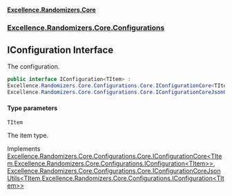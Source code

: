 #### [Excellence.Randomizers.Core](Excellence.Randomizers.md 'Excellence.Randomizers')
### [Excellence.Randomizers.Core.Configurations](Excellence.Randomizers.md#Excellence.Randomizers.Core.Configurations 'Excellence.Randomizers.Core.Configurations')

## IConfiguration<TItem> Interface

The configuration.

```csharp
public interface IConfiguration<TItem> :
Excellence.Randomizers.Core.Configurations.Core.IConfigurationCore<TItem, Excellence.Randomizers.Core.Configurations.IConfiguration<TItem>>,
Excellence.Randomizers.Core.Configurations.Core.IConfigurationCoreJsonUtils<TItem, Excellence.Randomizers.Core.Configurations.IConfiguration<TItem>>
```
#### Type parameters

<a name='Excellence.Randomizers.Core.Configurations.IConfiguration_TItem_.TItem'></a>

`TItem`

The item type.

Implements [Excellence.Randomizers.Core.Configurations.Core.IConfigurationCore&lt;](IConfigurationCore_TItem,TConfiguration_.md 'Excellence.Randomizers.Core.Configurations.Core.IConfigurationCore<TItem,TConfiguration>')[TItem](IConfiguration_TItem_.md#Excellence.Randomizers.Core.Configurations.IConfiguration_TItem_.TItem 'Excellence.Randomizers.Core.Configurations.IConfiguration<TItem>.TItem')[,](IConfigurationCore_TItem,TConfiguration_.md 'Excellence.Randomizers.Core.Configurations.Core.IConfigurationCore<TItem,TConfiguration>')[Excellence.Randomizers.Core.Configurations.IConfiguration&lt;](IConfiguration_TItem_.md 'Excellence.Randomizers.Core.Configurations.IConfiguration<TItem>')[TItem](IConfiguration_TItem_.md#Excellence.Randomizers.Core.Configurations.IConfiguration_TItem_.TItem 'Excellence.Randomizers.Core.Configurations.IConfiguration<TItem>.TItem')[&gt;](IConfiguration_TItem_.md 'Excellence.Randomizers.Core.Configurations.IConfiguration<TItem>')[&gt;](IConfigurationCore_TItem,TConfiguration_.md 'Excellence.Randomizers.Core.Configurations.Core.IConfigurationCore<TItem,TConfiguration>'), [Excellence.Randomizers.Core.Configurations.Core.IConfigurationCoreJsonUtils&lt;](IConfigurationCoreJsonUtils_TItem,TConfiguration_.md 'Excellence.Randomizers.Core.Configurations.Core.IConfigurationCoreJsonUtils<TItem,TConfiguration>')[TItem](IConfiguration_TItem_.md#Excellence.Randomizers.Core.Configurations.IConfiguration_TItem_.TItem 'Excellence.Randomizers.Core.Configurations.IConfiguration<TItem>.TItem')[,](IConfigurationCoreJsonUtils_TItem,TConfiguration_.md 'Excellence.Randomizers.Core.Configurations.Core.IConfigurationCoreJsonUtils<TItem,TConfiguration>')[Excellence.Randomizers.Core.Configurations.IConfiguration&lt;](IConfiguration_TItem_.md 'Excellence.Randomizers.Core.Configurations.IConfiguration<TItem>')[TItem](IConfiguration_TItem_.md#Excellence.Randomizers.Core.Configurations.IConfiguration_TItem_.TItem 'Excellence.Randomizers.Core.Configurations.IConfiguration<TItem>.TItem')[&gt;](IConfiguration_TItem_.md 'Excellence.Randomizers.Core.Configurations.IConfiguration<TItem>')[&gt;](IConfigurationCoreJsonUtils_TItem,TConfiguration_.md 'Excellence.Randomizers.Core.Configurations.Core.IConfigurationCoreJsonUtils<TItem,TConfiguration>')